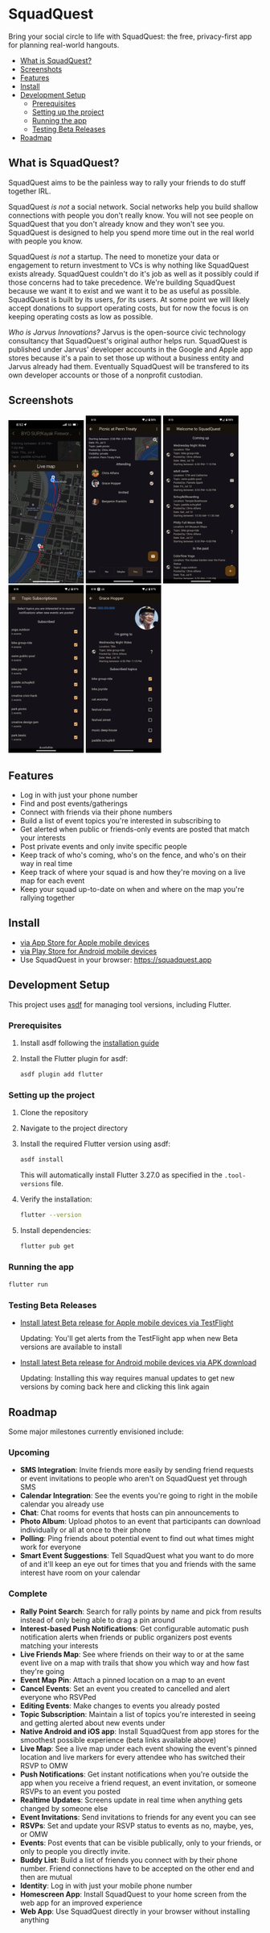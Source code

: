# SquadQuest

Bring your social circle to life with SquadQuest: the free, privacy-first app for planning real-world hangouts.

- [What is SquadQuest?](#what-is-squadquest)
- [Screenshots](#screenshots)
- [Features](#features)
- [Install](#install)
- [Development Setup](#development-setup)
    - [Prerequisites](#prerequisites)
    - [Setting up the project](#setting-up-the-project)
    - [Running the app](#running-the-app)
    - [Testing Beta Releases](#testing-beta-releases)
- [Roadmap](#roadmap)

## What is SquadQuest?

SquadQuest aims to be the painless way to rally your friends to do stuff together IRL.

SquadQuest *is not* a social network. Social networks help you build shallow connections with people you don't really know. You will not see people on SquadQuest that you don't already know and they won't see you. SquadQuest is designed to help you spend more time out in the real world with people you know.

SquadQuest *is not* a startup. The need to monetize your data or engagement to return investment to VCs is why nothing like SquadQuest exists already. SquadQuest couldn't do it's job as well as it possibly could if those concerns had to take precedence. We're building SquadQuest because we want it to exist and we want it to be as useful as possible. SquadQuest is built by its users, *for* its users. At some point we will likely accept donations to support operating costs, but for now the focus is on keeping operating costs as low as possible.

*Who is Jarvus Innovations?* Jarvus is the open-source civic technology consultancy that SquadQuest's original author helps run. SquadQuest is published under Jarvus' developer accounts in the Google and Apple app stores because it's a pain to set those up without a business entity and Jarvus already had them. Eventually SquadQuest will be transfered to its own developer accounts or those of a nonprofit custodian.

## Screenshots

<p float="left">
  <img src="./screenshots/map-river.png" width="150" alt="Map screen: River event" />
  <img src="./screenshots/event.png" width="150" alt="Event screen" />
  <img src="./screenshots/home.png" width="150" alt="Home screen" />
  <img src="./screenshots/topics.png" width="150" alt="Topics screen" />
  <img src="./screenshots/profile.png" width="150" alt="Profile screen" />
</p>

## Features

- Log in with just your phone number
- Find and post events/gatherings
- Connect with friends via their phone numbers
- Build a list of event topics you're interested in subscribing to
- Get alerted when public or friends-only events are posted that match your interests
- Post private events and only invite specific people
- Keep track of who's coming, who's on the fence, and who's on their way in real time
- Keep track of where your squad is and how they're moving on a live map for each event
- Keep your squad up-to-date on when and where on the map you're rallying together

## Install

- [via App Store for Apple mobile devices](https://apps.apple.com/us/app/squadquest/id6504465196)
- [via Play Store for Android mobile devices](https://play.google.com/store/apps/details?id=app.squadquest)
- Use SquadQuest in your browser: <https://squadquest.app>

## Development Setup

This project uses [asdf](https://asdf-vm.com/) for managing tool versions, including Flutter.

### Prerequisites

1. Install asdf following the [installation guide](https://asdf-vm.com/guide/getting-started.html)
2. Install the Flutter plugin for asdf:

   ```bash
   asdf plugin add flutter
   ```

### Setting up the project

1. Clone the repository
2. Navigate to the project directory
3. Install the required Flutter version using asdf:

   ```bash
   asdf install
   ```

   This will automatically install Flutter 3.27.0 as specified in the `.tool-versions` file.

4. Verify the installation:

   ```bash
   flutter --version
   ```

5. Install dependencies:

   ```bash
   flutter pub get
   ```

### Running the app

```bash
flutter run
```

### Testing Beta Releases

- [Install latest Beta release for Apple mobile devices via TestFlight](https://testflight.apple.com/join/1xppwmKm)

    Updating: You'll get alerts from the TestFlight app when new Beta versions are available to install

- [Install latest Beta release for Android mobile devices via APK download](https://github.com/SquadQuest/SquadQuest/releases/latest/download/SquadQuest.apk)

    Updating: Installing this way requires manual updates to get new versions by coming back here and clicking this link again

## Roadmap

Some major milestones currently envisioned include:

### Upcoming

- **SMS Integration**: Invite friends more easily by sending friend requests or event invitations to people who aren't on SquadQuest yet through SMS
- **Calendar Integration**: See the events you're going to right in the mobile calendar you already use
- **Chat**: Chat rooms for events that hosts can pin announcements to
- **Photo Album**: Upload photos to an event that participants can download individually or all at once to their phone
- **Polling**: Ping friends about potential event to find out what times might work for everyone
- **Smart Event Suggestions**: Tell SquadQuest what you want to do more of and it'll keep an eye out for times that you and friends with the same interest have room on your calendar

### Complete

- **Rally Point Search**: Search for rally points by name and pick from results instead of only being able to drag a pin around
- **Interest-based Push Notifications**: Get configurable automatic push notification alerts when friends or public organizers post events matching your interests
- **Live Friends Map**: See where friends on their way to or at the same event live on a map with trails that show you which way and how fast they're going
- **Event Map Pin**: Attach a pinned location on a map to an event
- **Cancel Events**: Set an event you created to cancelled and alert everyone who RSVPed
- **Editing Events**: Make changes to events you already posted
- **Topic Subscription**: Maintain a list of topics you're interested in seeing and getting alerted about new events under
- **Native Android and iOS app**: Install SquadQuest from app stores for the smoothest possible experience (beta links available above)
- **Live Map**: See a live map under each event showing the event's pinned location and live markers for every attendee who has switched their RSVP to OMW
- **Push Notifications**: Get instant notifications when you're outside the app when you receive a friend request, an event invitation, or someone RSVPs to an event you posted
- **Realtime Updates**: Screens update in real time when anything gets changed by someone else
- **Event Invitations**: Send invitations to friends for any event you can see
- **RSVPs**: Set and update your RSVP status to events as no, maybe, yes, or OMW
- **Events**: Post events that can be visible publically, only to your friends, or only to people you directly invite.
- **Buddy List**: Build a list of friends you connect with by their phone number. Friend connections have to be accepted on the other end and then are mutual
- **Identity**: Log in with just your mobile phone number
- **Homescreen App**: Install SquadQuest to your home screen from the web app for an improved experience
- **Web App**: Use SquadQuest directly in your browser without installing anything
